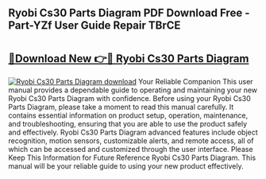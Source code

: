 ## Ryobi Cs30 Parts Diagram PDF Download Free - Part-YZf User Guide Repair TBrCE

# <h2><a href="http://dfr8dli.blite.top/?on=Ryobi+Cs30+Parts+Diagram">🔗Download New 👉🔴 Ryobi Cs30 Parts Diagram</a></h2>

[![Ryobi Cs30 Parts Diagram download](https://i.imgur.com/lujVjoI.png)](http://dfr8dli.blite.top/?on=Ryobi+Cs30+Parts+Diagram)
Your Reliable Companion This user manual provides a dependable guide to operating and maintaining your new Ryobi Cs30 Parts Diagram with confidence. Before using your Ryobi Cs30 Parts Diagram, please take a moment to read this manual carefully. It contains essential information on product setup, operation, maintenance, and troubleshooting, ensuring that you are able to use the product safely and effectively. Ryobi Cs30 Parts Diagram advanced features include object recognition, motion sensors, customizable alerts, and remote access, all of which can be accessed and customized through the user interface. Please Keep This Information for Future Reference Ryobi Cs30 Parts Diagram. This manual will be your reliable guide to using your new product effectively.
